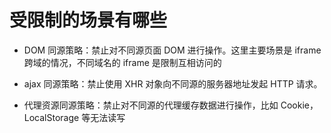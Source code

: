# 受限制的场景有哪些

- DOM 同源策略：禁止对不同源页面 DOM 进行操作。这里主要场景是 iframe 跨域的情况，不同域名的 iframe 是限制互相访问的

- ajax 同源策略：禁止使用 XHR 对象向不同源的服务器地址发起 HTTP 请求。

- 代理资源同源策略：禁止对不同源的代理缓存数据进行操作，比如 Cookie，LocalStorage 等无法读写

